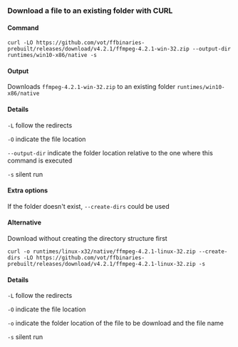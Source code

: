 ### Download a file to an existing folder with CURL

#### Command

```
curl -LO https://github.com/vot/ffbinaries-prebuilt/releases/download/v4.2.1/ffmpeg-4.2.1-win-32.zip --output-dir runtimes/win10-x86/native -s
```

#### Output

Downloads `ffmpeg-4.2.1-win-32.zip` to an existing folder `runtimes/win10-x86/native`

#### Details
`-L` follow the redirects

`-O` indicate the file location

`--output-dir` indicate the folder location relative to the one where this command is executed

`-s` silent run

#### Extra options
If the folder doesn't exist, `--create-dirs` could be used

#### Alternative

Download without creating the directory structure first

```
curl -o runtimes/linux-x32/native/ffmpeg-4.2.1-linux-32.zip --create-dirs -LO https://github.com/vot/ffbinaries-prebuilt/releases/download/v4.2.1/ffmpeg-4.2.1-linux-32.zip -s
```

#### Details
`-L` follow the redirects

`-O` indicate the file location

`-o` indicate the folder location of the file to be download and the file name

`-s` silent run
